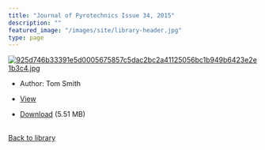 ```yaml
---
title: "Journal of Pyrotechnics Issue 34, 2015"
description: ""
featured_image: "/images/site/library-header.jpg"
type: page
---
```


<a href="" target="_blank">![925d746b33391e5d0005675857c5dac2bc2a41125056bc1b949b6423e2e1b3c4.jpg](/images/library/925d746b33391e5d0005675857c5dac2bc2a41125056bc1b949b6423e2e1b3c4.jpg)</a>
* Author: Tom Smith
* <a href="" target="_blank">View</a>

* [Download]() (5.51 MB)

<br />[Back to library](/library/)
